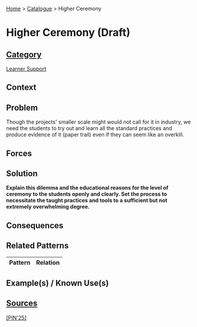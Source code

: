 [Home](../README.md) > [Catalogue](../Patterns_catalogue.md) > Higher Ceremony

# Higher Ceremony (Draft)

## [Category](categories/categories.md)

[Learner Support](categories/Learner_Support.md)

## Context

## Problem

Though the  projects' smaller scale might would not call for it in industry, we need the students to try out and learn all the standard practices and produce evidence of it (paper trail) even if they can seem like an overkill.

## Forces

## Solution

**Explain this dilemma and the educational reasons for the level of ceremony to the students openly and clearly. Set the process to necessitate the taught practices and tools to a sufficient but not extremely overwhelming degree.**

## Consequences

## Related Patterns

|Pattern  | Relation |
|--|--|
 
## Example(s) / Known Use(s)

## [Sources](../References.md)

[[PIN'25]](publications/pin25/pin25.md)
